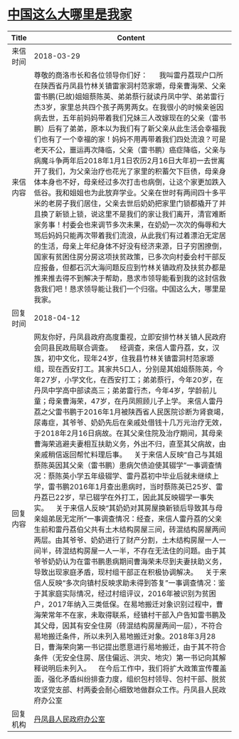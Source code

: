 # <a href="http://www.shangluo.gov.cn/zmhd/ldxxxx.jsp?urltype=leadermail.LeaderMailContentUrl&wbtreeid=1112&leadermailid=4618">中国这么大哪里是我家</a>
|Title|Content|
|:---:|---|
|来信时间|2018-03-29|
|来信内容|尊敬的商洛市长和各位领导你们好：      我叫雷丹荔现户口所在陕西省丹凤县竹林关镇雷家洞村范家塬，母亲曹海荣、父亲雷书鹏(已故)姐姐蔡陈英、弟弟蔡行就读丹凤中学、弟弟雷行杰3岁，家里总共四个孩子两男两女。在我很小的时候亲爸因病去世，五年前妈妈带着我们兄妹三人改嫁现在的父亲（雷书鹏）后有了弟弟，原本以为我们有了新父亲从此生活会幸福我们也有了一个幸福的家！妈妈不用再带着我们四处流浪？可是老天不公，噩运再次降临，父亲（雷书鹏）癌症降临，父亲与病魔斗争两年后2018年1月1日农历2月16日大年初一去世离开了我们，为父亲治疗也花光了家里的积蓄欠下巨债，母亲身体本身也不好，母亲经过多次打击也病倒，让这个家更加跌入低谷。我和姐姐也为此放弃学业。父亲在世时有两间四十多平米的老房子我们居住，父亲去世后奶奶把家里门锁都撬开了并且换了新锁上锁，说这里不是我们的家让我们离开，清官难断家务事！村委会也来调节多次未果，在奶奶一次次的侮辱和大骂后妈妈只能再次带着我们流浪，从此我们有过着漂泊无定居的生活，母亲上年纪身体不好没有经济来源，日子穷困撩倒，国家有贫困住房分房这项扶贫政策，已多次向村委会村干部反应报备，但都石沉大海问题反应到竹林关镇政府及扶贫办都是推来推去得不到解决于帮助，恳求市领导能看到我的这封信救救我们吧！恳求领导能让我们一个归宿。中国这么大，哪里是我家。|
|回复时间|2018-04-12|
|回复内容|网友你好，丹凤县政府高度重视，立即安排竹林关镇人民政府会同县民政局联合调查。    经调查，来信人雷丹荔，女，汉族，初中文化，现年24岁，住我县竹林关镇雷洞村范家塬组，现在西安打工。其家共5口人，分别是其姐姐蔡陈英，今年27岁，小学文化，在西安打工；弟弟蔡行，今年20岁，在丹凤中学高中部读高三；弟弟雷行杰，今年4岁，学龄前儿童；母亲曹海荣，47岁，在丹凤照顾儿子上学。 来信人雷丹荔之父雷书鹏于2016年1月被陕西省人民医院诊断为肾衰竭，尿毒症，其爷爷、奶奶先后在亲戚处借钱十几万元治疗无效，于2018年2月16日病故。在其父亲住院及治疗期间，其母亲曹海荣逃避夫妻相互扶助义务，外出不归，直至其父病故，由亲戚稍信返回帮忙料理后事。    关于来信人反映“自己与其姐蔡陈英因其父亲（雷书鹏）患病欠债迫使其辍学”一事调查情况：蔡陈英小学五年级辍学、雷丹荔初中毕业后就未继续上学，雷书鹏2016年1月查出患病时，当时蔡陈英已25岁、雷丹荔已22岁，早已辍学在外打工，因此其反映辍学一事失实。    关于来信人反映“其奶奶对其房屋换新锁后导致其与母亲姐弟居无定所”一事调查情况：经查，来信人雷丹荔的父亲生前和雷丹荔伯父共有土木结构房屋三间，砖混结构房屋两间两层。由其爷爷、奶奶进行了财产分割，土木结构房屋一人一间半，砖混结构房屋一人一半，不存在无法住的问题。由于其爷爷奶奶认为在雷书鹏患病期间曹海荣未尽到夫妻扶助义务，导致出现家庭矛盾，现村组干部正在积极协调解决。    关于来信人反映“多次向镇村反映求助未得到答复”一事调查情况：鉴于其家庭实际情况，经过村组评议，2016年被识别为贫困户，2017年纳入三类低保。在易地搬迁对象识别过程中，曹海荣常年不在家，未取得联系，经镇村干部入户告知雷书鹏及其父母，因其有安全住房（砖混结构房屋两间一层），不符合易地搬迁条件，所以未列入易地搬迁对象。2018年3月28日，曹海荣向第一书记提出愿意进行易地搬迁，由于其不符合条件（无安全住房、居住偏远、洪灾、地灾）第一书记向其解释说明后未列入。    在今后工作中，我们将扩大政策宣传覆盖面，强化矛盾纠纷排查力度，组织包村领导、包村干部、脱贫攻坚党支部、村两委会耐心细致地做群众工作。丹凤县人民政府办公室|
|回复机构|<a href="../../categories/agencies/丹凤县人民政府办公室.md">丹凤县人民政府办公室</a>|
